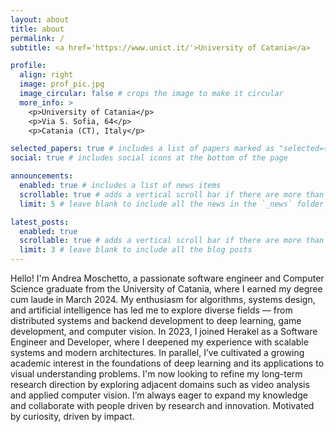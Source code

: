 ```yaml
---
layout: about
title: about
permalink: /
subtitle: <a href='https://www.unict.it/'>University of Catania</a>

profile:
  align: right
  image: prof_pic.jpg
  image_circular: false # crops the image to make it circular
  more_info: >
    <p>University of Catania</p>
    <p>Via S. Sofia, 64</p>
    <p>Catania (CT), Italy</p>

selected_papers: true # includes a list of papers marked as "selected={true}"
social: true # includes social icons at the bottom of the page

announcements:
  enabled: true # includes a list of news items
  scrollable: true # adds a vertical scroll bar if there are more than 3 news items
  limit: 5 # leave blank to include all the news in the `_news` folder

latest_posts:
  enabled: true
  scrollable: true # adds a vertical scroll bar if there are more than 3 new posts items
  limit: 3 # leave blank to include all the blog posts
---
```


Hello! I'm Andrea Moschetto, a passionate software engineer and Computer Science graduate from the University of Catania, where I earned my degree cum laude in March 2024.
My enthusiasm for algorithms, systems design, and artificial intelligence has led me to explore diverse fields — from distributed systems and backend development to deep learning, game development, and computer vision.
In 2023, I joined Herakel as a Software Engineer and Developer, where I deepened my experience with scalable systems and modern architectures. In parallel, I’ve cultivated a growing academic interest in the foundations of deep learning and its applications to visual understanding problems.
I'm now looking to refine my long-term research direction by exploring adjacent domains such as video analysis and applied computer vision. I’m always eager to expand my knowledge and collaborate with people driven by research and innovation.
Motivated by curiosity, driven by impact.